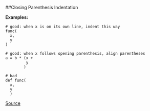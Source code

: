 ##Closing Parenthesis Indentation

**Examples:**

```
# good: when x is on its own line, indent this way
func(
  x,
  y
)

# good: when x follows opening parenthesis, align parentheses
a = b * (x +
         y
        )

# bad
def func(
  x,
  y
  )
```

[Source](http://www.rubydoc.info/gems/rubocop/RuboCop/Cop/Style/ClosingParenthesisIndentation)
